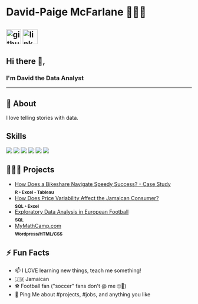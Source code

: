 # David-Paige McFarlane 👨🏾‍💻

[<img src='https://cdn.jsdelivr.net/npm/simple-icons@3.0.1/icons/github.svg' alt='github' height='40'>](https://github.com/davidpaigemcf) 
[<img src='https://cdn.jsdelivr.net/npm/simple-icons@3.0.1/icons/linkedin.svg' alt='linkedin' height='40'>](https://www.linkedin.com/in/davidpaigemcfarlane/)  
---

## Hi there 👋,

### I'm David the Data Analyst
-------
  
## 🧐 About

I love telling stories with data. 

## Skills
<img src="https://img.shields.io/badge/MySQL-005C84?style=for-the-badge&logo=mysql&logoColor=white" /> <img src="https://img.shields.io/badge/Tableau-E97627?style=for-the-badge&logo=Tableau&logoColor=white" /> <img src="https://img.shields.io/badge/R-276DC3?style=for-the-badge&logo=r&logoColor=white" /> <img src="https://img.shields.io/badge/CSS3-1572B6?style=for-the-badge&logo=css3&logoColor=white" />
<img src="https://img.shields.io/badge/HTML5-E34F26?style=for-the-badge&logo=html5&logoColor=white" /> <img src= "https://img.shields.io/badge/Wordpress-21759B?style=for-the-badge&logo=wordpress&logoColor=white" />

## 👷🏾‍♂️ Projects
- [How Does a Bikeshare Navigate Speedy Success? - Case Study](https://github.com/davidpaigemcf/bike-case-study-in-r) <br> <sub>**R ◦ Excel ◦ Tableau**</sub>
- [How Does Price Variability Affect the Jamaican Consumer?](https://github.com/davidpaigemcf/cac-survey-project) <br> <sub>**SQL ◦ Excel**</sub>
- [Exploratory Data Analysis in European Football](https://github.com/davidpaigemcf/european-soccer-database-project) <br> <sub>**SQL**</sub>
- [MyMathCamp.com](https://www.mymathcamp.com/) <br> <sub>**Wordpress/HTML/CSS**</sub>

## ⚡️ Fun Facts

- 📫 I LOVE learning new things, teach me something!
- 🇯🇲 Jamaican
- ⚽️ Football fan ("soccer" fans don't @ me 🙄🤣)
- 💬 Ping Me about #projects, #jobs, and anything you like
